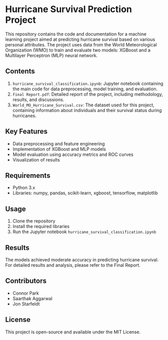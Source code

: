 # Hurricane Survival Prediction Project

This repository contains the code and documentation for a machine learning project aimed at predicting hurricane survival based on various personal attributes. The project uses data from the World Meteorological Organization (WMO) to train and evaluate two models: XGBoost and a Multilayer Perceptron (MLP) neural network.

## Contents

1. `hurricane_survival_classification.ipynb`: Jupyter notebook containing the main code for data preprocessing, model training, and evaluation.
2. `Final Report.pdf`: Detailed report of the project, including methodology, results, and discussions.
3. `World_MO_Hurricane_Survival.csv`: The dataset used for this project, containing information about individuals and their survival status during hurricanes.

## Key Features

- Data preprocessing and feature engineering
- Implementation of XGBoost and MLP models
- Model evaluation using accuracy metrics and ROC curves
- Visualization of results

## Requirements

- Python 3.x
- Libraries: numpy, pandas, scikit-learn, xgboost, tensorflow, matplotlib

## Usage

1. Clone the repository
2. Install the required libraries
3. Run the Jupyter notebook `hurricane_survival_classification.ipynb`

## Results

The models achieved moderate accuracy in predicting hurricane survival. For detailed results and analysis, please refer to the Final Report.

## Contributors

- Connor Park
- Saarthak Aggarwal
- Jon Starfeldt

## License

This project is open-source and available under the MIT License.
